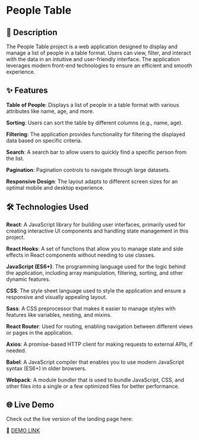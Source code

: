 # People Table

## 🚀 Description

The People Table project is a web application designed to display and manage a list of people in a table format. Users can view, filter, and interact with the data in an intuitive and user-friendly interface. The application leverages modern front-end technologies to ensure an efficient and smooth experience.

## ✨ Features

**Table of People**: Displays a list of people in a table format with various attributes like name, age, and more.

**Sorting**: Users can sort the table by different columns (e.g., name, age).

**Filtering**: The application provides functionality for filtering the displayed data based on specific criteria.

**Search**: A search bar to allow users to quickly find a specific person from the list.

**Pagination**: Pagination controls to navigate through large datasets.

**Responsive Design**: The layout adapts to different screen sizes for an optimal mobile and desktop experience.

## 🛠️ Technologies Used

**React**: A JavaScript library for building user interfaces, primarily used for creating interactive UI components and handling state management in this project.

**React Hooks**: A set of functions that allow you to manage state and side effects in React components without needing to use classes.

**JavaScript (ES6+)**: The programming language used for the logic behind the application, including array manipulation, filtering, sorting, and other dynamic features.

**CSS**: The style sheet language used to style the application and ensure a responsive and visually appealing layout.

**Sass**: A CSS preprocessor that makes it easier to manage styles with features like variables, nesting, and mixins.

**React Router**: Used for routing, enabling navigation between different views or pages in the application.

**Axios**: A promise-based HTTP client for making requests to external APIs, if needed.

**Babel**: A JavaScript compiler that enables you to use modern JavaScript syntax (ES6+) in older browsers.

**Webpack**: A module bundler that is used to bundle JavaScript, CSS, and other files into a single or a few optimized files for better performance.

## 🌐 Live Demo
Check out the live version of the landing page here:

🔗 [DEMO LINK](https://liliiavol.github.io/People-table/)

